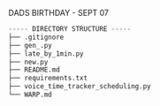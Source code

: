 DADS BIRTHDAY - SEPT 07 
```python
----- DIRECTORY STRUCTURE -----
├── .gitignore
├── gen_.py
├── late_by_1min.py
├── new.py
├── README.md
├── requirements.txt
├── voice_time_tracker_scheduling.py
└── WARP.md
```
